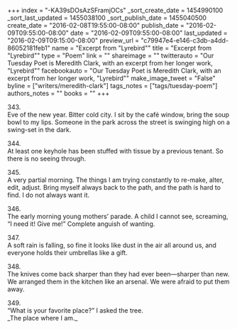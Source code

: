 +++
index = "-KA39sDOsAzSFramjOCs"
_sort_create_date = 1454990100
_sort_last_updated = 1455038100
_sort_publish_date = 1455040500
create_date = "2016-02-08T19:55:00-08:00"
publish_date = "2016-02-09T09:55:00-08:00"
date = "2016-02-09T09:55:00-08:00"
last_updated = "2016-02-09T09:15:00-08:00"
preview_url = "c79947e4-e146-c3db-a4dd-86052181feb1"
name = "Excerpt from \"Lyrebird\""
title = "Excerpt from \"Lyrebird\""
type = "Poem"
link = ""
shareimage = ""
twitterauto = "Our Tuesday Poet is Meredith Clark, with an excerpt from her longer work, \"Lyrebird\""
facebookauto = "Our Tuesday Poet is Meredith Clark, with an excerpt from her longer work, \"Lyrebird\""
make_image_tweet = "False"
byline = ["writers/meredith-clark"]
tags_notes = ["tags/tuesday-poem"]
authors_notes = ""
books = ""
+++
<p class="prose-poem">
	343.<br>
Eve of the new year. Bitter cold city. I sit by the café window, bring the soup bowl to my lips. Someone in the park across the street is swinging high on a swing-set in the dark.
</p>

<p class="prose-poem">
	344.<br>
At least one keyhole has been stuffed with tissue by a previous tenant. So there is no seeing through.
</p>


<p class="prose-poem">
	345.<br>
A very partial morning. The things I am trying constantly to re-make, alter, edit, adjust. Bring myself always back to the path, and the path is hard to find. I do not always want it.
</p>


<p class="prose-poem">
	346.<br>
The early morning young mothers’ parade. A child I cannot see, screaming, “I need it! Give me!” Complete anguish of wanting.
</p>


<p class="prose-poem">
	347.<br>
A soft rain is falling, so fine it looks like dust in the air all around us, and everyone holds their umbrellas like a gift.
</p>


<p class="prose-poem">
	348.<br>
The knives come back sharper than they had ever been—sharper than new. We arranged them in the kitchen like an arsenal. We were afraid to put them away.
</p>


<p class="prose-poem">
	349.<br>
“What is your favorite place?” I asked the tree.<br>
_The place where I am._
</p>
